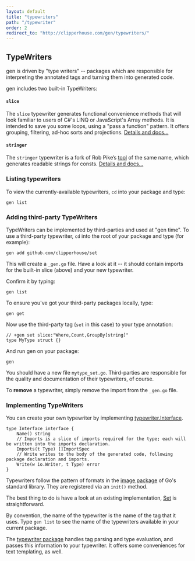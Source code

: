 ```yaml
---
layout: default
title: "typewriters"
path: "/typewriter"
order: 2
redirect_to: "http://clipperhouse.com/gen/typewriters/"
---
```


## TypeWriters

gen is driven by "type writers" -- packages which are responsible for interpreting the annotated tags and turning them into generated code.

gen includes two built-in TypeWriters:

#### `slice`

The `slice` typewriter generates functional convenience methods that will look familiar to users of C#'s LINQ or JavaScript's Array methods. It is intended to save you some loops, using a "pass a function" pattern. It offers grouping, filtering, ad-hoc sorts and projections. [Details and docs...](../slice)

#### `stringer`

The `stringer` typewriter is a fork of Rob Pike’s [tool](https://godoc.org/golang.org/x/tools/cmd/stringer) of the same name, which generates readable strings for consts. [Details and docs...](../stringer)

### Listing typewriters

To view the currently-available typewriters, `cd` into your package and type:

	gen list

### Adding third-party TypeWriters

TypeWriters can be implemented by third-parties and used at "gen time". To use a third-party typewriter, `cd` into the root of your package and type (for example):

	gen add github.com/clipperhouse/set

This will create a `_gen.go` file. Have a look at it -- it should contain imports for the built-in slice (above) and your new typewriter.

Confirm it by typing:

	gen list

To ensure you've got your third-party packages locally, type:

	gen get

Now use the third-party tag (`set` in this case) to your type annotation:

	// +gen set slice:"Where,Count,GroupBy[string]"
	type MyType struct {}

And run gen on your package:

	gen

You should have a new file `mytype_set.go`. Third-parties are responsible for the quality and documentation of their typewriters, of course.

To **remove** a typewriter, simply remove the import from the `_gen.go` file.

### Implementing TypeWriters

You can create your own typewriter by implementing [typewriter.Interface](http://godoc.org/github.com/clipperhouse/typewriter#Interface).

	type Interface interface {
		Name() string
		// Imports is a slice of imports required for the type; each will be written into the imports declaration.
		Imports(t Type) []ImportSpec
		// Write writes to the body of the generated code, following package declaration and imports.
		Write(w io.Writer, t Type) error
	}

Typewriters follow the pattern of formats in the [image package](http://blog.golang.org/go-image-package#TOC_5.) of Go's standard library. They are registered via an `init()` method.

The best thing to do is have a look at an existing implementation, [Set](https://github.com/clipperhouse/set) is straightforward.

By convention, the name of the typewriter is the name of the tag that it uses. Type `gen list` to see the name of the typewriters available in your current package.

The [typewriter package](https://github.com/clipperhouse/typewriter) handles tag parsing and type evaluation, and passes this information to your typewriter. It offers some conveniences for text templating, as well.
